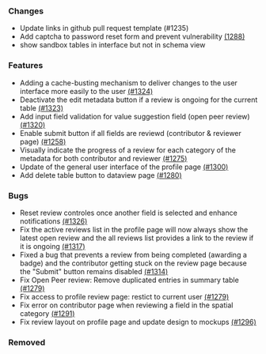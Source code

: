 <!--
SPDX-FileCopyrightText: 2025 Jonas Huber <https://github.com/jh-RLI> © Reiner Lemoine Institut

SPDX-License-Identifier: CC0-1.0
-->

### Changes

- Update links in github pull request template (#1235)
- Add captcha to password reset form and prevent vulnerability
  [(1288)](https://github.com/OpenEnergyPlatform/oeplatform/pull/1288)
- show sandbox tables in interface but not in schema view

### Features

- Adding a cache-busting mechanism to deliver changes to the user interface more
  easily to the user
  [(#1324)](https://github.com/OpenEnergyPlatform/oeplatform/pull/1324)
- Deactivate the edit metadata button if a review is ongoing for the current
  table [(#1323)](https://github.com/OpenEnergyPlatform/oeplatform/pull/1323)
- Add input field validation for value suggestion field (open peer review)
  [(#1320)](https://github.com/OpenEnergyPlatform/oeplatform/pull/1320)
- Enable submit button if all fields are reviewd (contributor & reviewer page)
  [(#1258)](https://github.com/OpenEnergyPlatform/oeplatform/pull/1258)
- Visually indicate the progress of a review for each category of the metadata
  for both contributor and reviewer
  [(#1275)](https://github.com/OpenEnergyPlatform/oeplatform/pull/1275)
- Update of the general user interface of the profile page
  [(#1300)](https://github.com/OpenEnergyPlatform/oeplatform/pull/1300)
- Add delete table button to dataview page
  [(#1280)](https://github.com/OpenEnergyPlatform/oeplatform/pull/1280)

### Bugs

- Reset review controles once another field is selected and enhance
  notifications
  [(#1326)](https://github.com/OpenEnergyPlatform/oeplatform/pull/1326)
- Fix the active reviews list in the profile page will now always show the
  latest open review and the all reviews list provides a link to the review if
  it is ongoing
  [(#1317)](https://github.com/OpenEnergyPlatform/oeplatform/pull/1317)
- Fixed a bug that prevents a review from being completed (awarding a badge) and
  the contributor getting stuck on the review page because the "Submit" button
  remains disabled
  [(#1314)](https://github.com/OpenEnergyPlatform/oeplatform/pull/1314)
- Fix Open Peer review: Remove duplicated entries in summary table
  [(#1279)](https://github.com/OpenEnergyPlatform/oeplatform/pull/1279)
- Fix access to profile review page: restict to current user
  [(#1279)](https://github.com/OpenEnergyPlatform/oeplatform/pull/1279)
- Fix error on contributor page when reviewing a field in the spatial category
  [(#1291)](https://github.com/OpenEnergyPlatform/oeplatform/pull/1291)
- Fix review layout on profile page and update design to mockups
  [(#1296)](https://github.com/OpenEnergyPlatform/oeplatform/pull/1296)

### Removed

